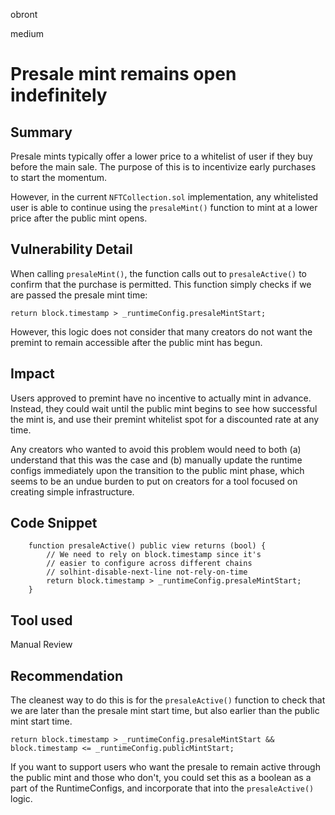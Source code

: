 obront

medium

# Presale mint remains open indefinitely

## Summary

Presale mints typically offer a lower price to a whitelist of user if they buy before the main sale. The purpose of this is to incentivize early purchases to start the momentum.

However, in the current `NFTCollection.sol` implementation, any whitelisted user is able to continue using the `presaleMint()` function to mint at a lower price after the public mint opens.

## Vulnerability Detail

When calling `presaleMint()`, the function calls out to `presaleActive()` to confirm that the purchase is permitted. This function simply checks if we are passed the presale mint time:

`return block.timestamp > _runtimeConfig.presaleMintStart;`

However, this logic does not consider that many creators do not want the premint to remain accessible after the public mint has begun.

## Impact

Users approved to premint have no incentive to actually mint in advance. Instead, they could wait until the public mint begins to see how successful the mint is, and use their premint whitelist spot for a discounted rate at any time.

Any creators who wanted to avoid this problem would need to both (a) understand that this was the case and (b) manually update the runtime configs immediately upon the transition to the public mint phase, which seems to be an undue burden to put on creators for a tool focused on creating simple infrastructure.

## Code Snippet

```
    function presaleActive() public view returns (bool) {
        // We need to rely on block.timestamp since it's
        // easier to configure across different chains
        // solhint-disable-next-line not-rely-on-time
        return block.timestamp > _runtimeConfig.presaleMintStart;
    }
```

## Tool used

Manual Review

## Recommendation

The cleanest way to do this is for the `presaleActive()` function to check that we are later than the presale mint start time, but also earlier than the public mint start time.

`return block.timestamp > _runtimeConfig.presaleMintStart && block.timestamp <= _runtimeConfig.publicMintStart;`

If you want to support users who want the presale to remain active through the public mint and those who don't, you could set this as a boolean as a part of the RuntimeConfigs, and incorporate that into the `presaleActive()` logic.